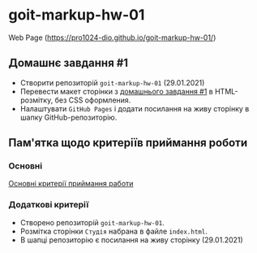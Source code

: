# goit-markup-hw-01

Web Page (https://pro1024-dio.github.io/goit-markup-hw-01/)

## Домашнє завдання #1

- Створити репозиторій `goit-markup-hw-01` (29.01.2021)
- Перевести макет сторінки з
  [домашнього завдання #1](https://www.figma.com/file/oTYBECAN79dXy19hzWObO4/Web-Studio-(Version-2.1)?node-id=0%3A1)
  в HTML-розмітку, без CSS оформления.
- Налаштувати `GitHub Pages` і додати посилання на живу сторінку в шапку
  GitHub-репозиторію.

## Пам'ятка щодо критеріїв приймання роботи

### Основні

[Основні критерії приймання работи](./criteria.md)

### Додаткові критерії

- Створено репозиторій `goit-markup-hw-01`.
- Розмітка сторінки `Студія` набрана в файле `index.html`.
- В шапці репозиторію є посилання на живу сторінку (29.01.2021)
